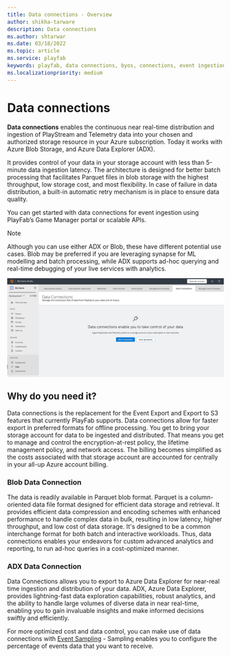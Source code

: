 ```yaml
---
title: Data connections - Overview
author: shikha-tarware
description: Data connections
ms.author: shtarwar
ms.date: 03/18/2022
ms.topic: article
ms.service: playfab
keywords: playfab, data connections, byos, connections, event ingestion
ms.localizationpriority: medium
---
```


# Data connections

**Data connections** enables the continuous near real-time distribution and ingestion of PlayStream and Telemetry data into your chosen and authorized storage resource in your Azure subscription. Today it works with Azure Blob Storage, and Azure Data Explorer (ADX).

It provides control of your data in your storage account with less than 5-minute data ingestion latency. The architecture is designed for better batch processing that facilitates Parquet files in blob storage with the highest throughput, low storage cost, and most flexibility. In case of failure in data distribution, a built-in automatic retry mechanism is in place to ensure data quality. 

You can get started with data connections for event ingestion using PlayFab’s Game Manager portal or scalable APIs.

> [!Note]
> Although you can use either ADX or Blob, these have different potential use cases. Blob may be preferred if you are leveraging synapse for ML modelling and batch processing, while ADX supports ad-hoc querying and real-time debugging of your live services with analytics. 

![Screenshot of data connections Overview](media/data-connections-overview.png "Data Connections Overview") 

## Why do you need it? 

Data connections is the replacement for the Event Export and Export to S3 features that currently PlayFab supports. Data connections allow for faster export in preferred formats for offline processing. You get to bring your storage account for data to be ingested and distributed. That means you get to manage and control the encryption-at-rest policy, the lifetime management policy, and network access. The billing becomes simplified as the costs associated with that storage account are accounted for centrally in your all-up Azure account billing.  

### Blob Data Connection
The data is readily available in Parquet blob format. Parquet is a column-oriented data file format designed for efficient data storage and retrieval. It provides efficient data compression and encoding schemes with enhanced performance to handle complex data in bulk, resulting in low latency, higher throughput, and low cost of data storage. It's designed to be a common interchange format for both batch and interactive workloads. Thus, data connections enables your endeavors for custom advanced analytics and reporting, to run ad-hoc queries in a cost-optimized manner.

### ADX Data Connection
Data Connections allows you to export to Azure Data Explorer for near-real time ingestion and distribution of your data. ADX, Azure Data Explorer, provides lightning-fast data exploration capabilities, robust analytics, and the ability to handle large volumes of diverse data in near real-time, enabling you to gain invaluable insights and make informed decisions swiftly and efficiently. 

For more optimized cost and data control, you can make use of data connections with [Event Sampling](../manage-events-with-sampling/index.md) - Sampling enables you to configure the percentage of events data that you want to receive.
